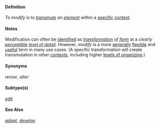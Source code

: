 #### Definition

*To modify* is to *[transmute](https://github.com/gcassel/Modular-Organization-Terminology/blob/master/terms/transmute.md) an [element](https://github.com/gcassel/Modular-Organization-Terminology/blob/master/terms/element.md)* within a [specific](https://github.com/gcassel/Modular-Organization-Terminology/blob/master/terms/specific.md) [context](https://github.com/gcassel/Modular-Organization-Terminology/blob/master/terms/context.md).

#### Notes

Modification can often be [identified](https://github.com/gcassel/Modular-Organization-Terminology/blob/master/terms/identify.md) as *[transformation](https://github.com/gcassel/Modular-Organization-Terminology/blob/master/terms/transform.md) of [form](https://github.com/gcassel/Modular-Organization-Terminology/blob/master/terms/form.md)* at a *clearly [perceptible](https://github.com/gcassel/Modular-Organization-Terminology/blob/master/terms/perceive.md) [level of detail](https://github.com/gcassel/Modular-Organization-Terminology/blob/master/compound-terms/level-of-detail.md)*.  However, *modify* is a more [generally](https://github.com/gcassel/Modular-Organization-Terminology/blob/master/terms/generic.md) [flexible](https://github.com/gcassel/Modular-Organization-Terminology/blob/master/terms/flexible.md) and [useful](https://github.com/gcassel/Modular-Organization-Terminology/blob/master/terms/use.md) term in many use cases. (A specific transformation will create transmutation in other [contexts](https://github.com/gcassel/Modular-Organization-Terminology/blob/master/terms/context.md), including higher [levels of organizing](https://github.com/gcassel/Modular-Organization-Terminology/blob/master/compound-terms/level-of-organizing.md).)

#### Synonyms

*revise*, *alter*

#### Subtype(s)

*[edit](https://github.com/gcassel/Modular-Organization-Terminology/blob/master/terms/edit.md)* 

#### See Also

*[adapt](https://github.com/gcassel/Modular-Organization-Terminology/blob/master/terms/adapt.md)*, *[develop](https://github.com/gcassel/Modular-Organization-Terminology/blob/master/terms/develop.md)*


